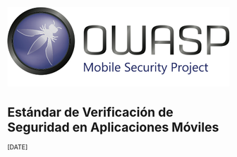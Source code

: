 ![OWASP LOGO](Images/OWASP_logo.png)

# Estándar de Verificación de Seguridad en Aplicaciones Móviles

[DATE]
